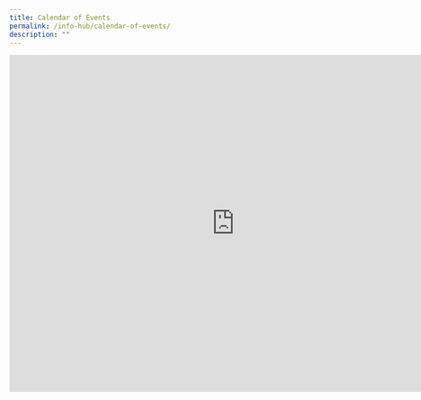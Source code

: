 ```yaml
---
title: Calendar of Events
permalink: /info-hub/calendar-of-events/
description: ""
---
```

<iframe src="https://calendar.google.com/calendar/embed?src=c_en62m7uo2kdb4cnlng3gr6pha4%40group.calendar.google.com&ctz=Asia%2FSingapore" style="border: 0" width="800" height="600" frameborder="0" scrolling="no"></iframe>